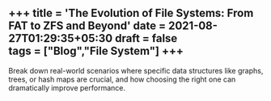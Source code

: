 +++
title = 'The Evolution of File Systems: From FAT to ZFS and Beyond' 
date = 2021-08-27T01:29:35+05:30
draft = false   
tags = ["Blog","File System"]
+++  
--- 

Break down real-world scenarios where specific data structures like graphs, trees, or hash maps are crucial, and how choosing the right one can dramatically improve performance.